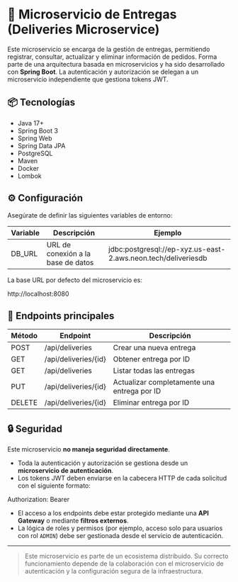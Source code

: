 # 🚚 Microservicio de Entregas (Deliveries Microservice)

Este microservicio se encarga de la gestión de entregas, permitiendo registrar, consultar, actualizar y eliminar información de pedidos. Forma parte de una arquitectura basada en microservicios y ha sido desarrollado con **Spring Boot**. La autenticación y autorización se delegan a un microservicio independiente que gestiona tokens JWT.

## 📦 Tecnologías

- Java 17+
- Spring Boot 3
- Spring Web
- Spring Data JPA
- PostgreSQL
- Maven
- Docker
- Lombok

## ⚙️ Configuración

Asegúrate de definir las siguientes variables de entorno:

| Variable  | Descripción                            | Ejemplo                                                          |
|-----------|----------------------------------------|------------------------------------------------------------------|
| DB_URL    | URL de conexión a la base de datos     | jdbc:postgresql://ep-xyz.us-east-2.aws.neon.tech/deliveriesdb    |

La base URL por defecto del microservicio es:

http://localhost:8080  


## 🚀 Endpoints principales

| Método | Endpoint               | Descripción                                   |
|--------|------------------------|-----------------------------------------------|
| POST   | /api/deliveries        | Crear una nueva entrega                        |
| GET    | /api/deliveries/{id}   | Obtener entrega por ID                         |
| GET    | /api/deliveries        | Listar todas las entregas                      |
| PUT    | /api/deliveries/{id}   | Actualizar completamente una entrega por ID    |
| DELETE | /api/deliveries/{id}   | Eliminar entrega por ID                        |

## 🔒 Seguridad

Este microservicio **no maneja seguridad directamente**.

- Toda la autenticación y autorización se gestiona desde un **microservicio de autenticación**.
- Los tokens JWT deben enviarse en la cabecera HTTP de cada solicitud con el siguiente formato:

Authorization: Bearer <token>  

- El acceso a los endpoints debe estar protegido mediante una **API Gateway** o mediante **filtros externos**.
- La lógica de roles y permisos (por ejemplo, acceso solo para usuarios con rol `ADMIN`) debe ser gestionada desde el servicio de autenticación.

---

> Este microservicio es parte de un ecosistema distribuido. Su correcto funcionamiento depende de la colaboración con el microservicio de autenticación y la configuración segura de la infraestructura.
